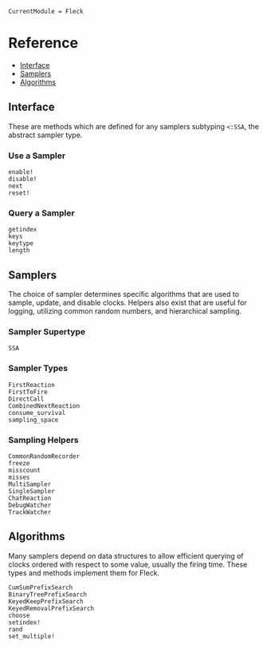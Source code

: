 ```@meta
CurrentModule = Fleck
```

# Reference

 * [Interface](@ref)
 * [Samplers](@ref)
 * [Algorithms](@ref)


## Interface

These are methods which are defined for any samplers subtyping `<:SSA`, the abstract sampler type.

### Use a Sampler

```@docs
enable!
disable!
next
reset!
```

### Query a Sampler

```@docs
getindex
keys
keytype
length
```

## Samplers

The choice of sampler determines specific algorithms that are used to sample, update, and disable clocks. Helpers also exist that are useful for logging, utilizing common random numbers, and hierarchical sampling.

### Sampler Supertype

```@docs
SSA
```

### Sampler Types

```@docs
FirstReaction
FirstToFire
DirectCall
CombinedNextReaction
consume_survival
sampling_space
```

### Sampling Helpers

```@docs
CommonRandomRecorder
freeze
misscount
misses
MultiSampler
SingleSampler
ChatReaction
DebugWatcher
TrackWatcher
```

## Algorithms

Many samplers depend on data structures to allow efficient querying of clocks ordered with respect to some value, usually the firing time. These types and methods implement them for Fleck.

```@docs
CumSumPrefixSearch
BinaryTreePrefixSearch
KeyedKeepPrefixSearch
KeyedRemovalPrefixSearch
choose
setindex!
rand
set_multiple!
```
